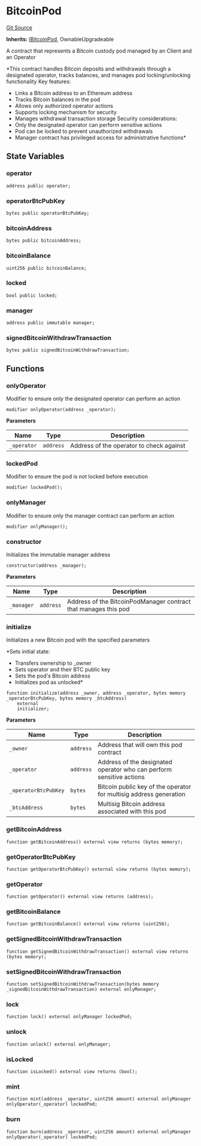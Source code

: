 # BitcoinPod
[Git Source](https://github.com/hammadtq/BitDSM/blob/03e12ea1c014ff832e71dc625d1580cea6d3bafe/src/core/BitcoinPod.sol)

**Inherits:**
[IBitcoinPod](/src/interfaces/IBitcoinPod.sol/interface.IBitcoinPod.md), OwnableUpgradeable

A contract that represents a Bitcoin custody pod managed by an Client and an Operator

*This contract handles Bitcoin deposits and withdrawals through a designated operator,
tracks balances, and manages pod locking/unlocking functionality
Key features:
- Links a Bitcoin address to an Ethereum address
- Tracks Bitcoin balances in the pod
- Allows only authorized operator actions
- Supports locking mechanism for security
- Manages withdrawal transaction storage
Security considerations:
- Only the designated operator can perform sensitive actions
- Pod can be locked to prevent unauthorized withdrawals
- Manager contract has privileged access for administrative functions*


## State Variables
### operator

```solidity
address public operator;
```


### operatorBtcPubKey

```solidity
bytes public operatorBtcPubKey;
```


### bitcoinAddress

```solidity
bytes public bitcoinAddress;
```


### bitcoinBalance

```solidity
uint256 public bitcoinBalance;
```


### locked

```solidity
bool public locked;
```


### manager

```solidity
address public immutable manager;
```


### signedBitcoinWithdrawTransaction

```solidity
bytes public signedBitcoinWithdrawTransaction;
```


## Functions
### onlyOperator

Modifier to ensure only the designated operator can perform an action


```solidity
modifier onlyOperator(address _operator);
```
**Parameters**

|Name|Type|Description|
|----|----|-----------|
|`_operator`|`address`|Address of the operator to check against|


### lockedPod

Modifier to ensure the pod is not locked before execution


```solidity
modifier lockedPod();
```

### onlyManager

Modifier to ensure only the manager contract can perform an action


```solidity
modifier onlyManager();
```

### constructor

Initializes the immutable manager address


```solidity
constructor(address _manager);
```
**Parameters**

|Name|Type|Description|
|----|----|-----------|
|`_manager`|`address`|Address of the BitcoinPodManager contract that manages this pod|


### initialize

Initializes a new Bitcoin pod with the specified parameters

*Sets initial state:
- Transfers ownership to _owner
- Sets operator and their BTC public key
- Sets the pod's Bitcoin address
- Initializes pod as unlocked*


```solidity
function initialize(address _owner, address _operator, bytes memory _operatorBtcPubKey, bytes memory _btcAddress)
    external
    initializer;
```
**Parameters**

|Name|Type|Description|
|----|----|-----------|
|`_owner`|`address`|Address that will own this pod contract|
|`_operator`|`address`|Address of the designated operator who can perform sensitive actions|
|`_operatorBtcPubKey`|`bytes`|Bitcoin public key of the operator for multisig address generation|
|`_btcAddress`|`bytes`|Multisig Bitcoin address associated with this pod|


### getBitcoinAddress


```solidity
function getBitcoinAddress() external view returns (bytes memory);
```

### getOperatorBtcPubKey


```solidity
function getOperatorBtcPubKey() external view returns (bytes memory);
```

### getOperator


```solidity
function getOperator() external view returns (address);
```

### getBitcoinBalance


```solidity
function getBitcoinBalance() external view returns (uint256);
```

### getSignedBitcoinWithdrawTransaction


```solidity
function getSignedBitcoinWithdrawTransaction() external view returns (bytes memory);
```

### setSignedBitcoinWithdrawTransaction


```solidity
function setSignedBitcoinWithdrawTransaction(bytes memory _signedBitcoinWithdrawTransaction) external onlyManager;
```

### lock


```solidity
function lock() external onlyManager lockedPod;
```

### unlock


```solidity
function unlock() external onlyManager;
```

### isLocked


```solidity
function isLocked() external view returns (bool);
```

### mint


```solidity
function mint(address _operator, uint256 amount) external onlyManager onlyOperator(_operator) lockedPod;
```

### burn


```solidity
function burn(address _operator, uint256 amount) external onlyManager onlyOperator(_operator) lockedPod;
```

